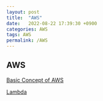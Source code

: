 ```yaml
---
layout: post
title:  "AWS"
date:   2022-08-22 17:39:30 +0900
categories: AWS
tags: AWS
permalink: /AWS
---
```


## AWS

[Basic Concept of AWS](/AWS/AWS-concept)

[Lambda](/AWS/Lambda)
